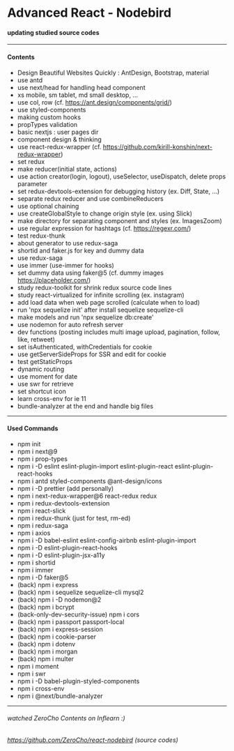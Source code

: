 # Advanced React - Nodebird

#### updating studied source codes

------------
#### Contents
- Design Beautiful Websites Quickly : AntDesign, Bootstrap, material
- use antd
- use next/head for handling head component
- xs mobile, sm tablet, md small desktop, ...
- use col, row (cf. https://ant.design/components/grid/)
- use styled-components
- making custom hooks
- propTypes validation
- basic nextjs : user pages dir
- component design & thinking
- use react-redux-wrapper (cf. https://github.com/kirill-konshin/next-redux-wrapper)
- set redux
- make reducer(initial state, actions)
- use action creator(login, logout), useSelector, useDispatch, delete props parameter
- set redux-devtools-extension for debugging history (ex. Diff, State, ...)
- separate redux reducer and use combineReducers
- use optional chaining
- use createGlobalStyle to change origin style (ex. using Slick)
- make directory for separating component and styles (ex. ImagesZoom)
- use regular expression for hashtags (cf. https://regexr.com/)
- test redux-thunk
- about generator to use redux-saga
- shortid and faker.js for key and dummy data
- use redux-saga
- use immer (use-immer for hooks)
- set dummy data using faker@5 (cf. dummy images https://placeholder.com/)
- study redux-toolkit for shrink redux source code lines
- study react-virtualized for infinite scrolling (ex. instagram)
- add load data when web page scrolled (calculate when to load)
- run 'npx sequelize init' after install sequelize sequelize-cli
- make models and run 'npx sequelize db:create'
- use nodemon for auto refresh server
- dev functions (posting includes multi image upload, pagination, follow, like, retweet)
- set isAuthenticated, withCredentials for cookie
- use getServerSideProps for SSR and edit for cookie
- test getStaticProps
- dynamic routing
- use moment for date
- use swr for retrieve
- set shortcut icon
- learn cross-env for ie 11
- bundle-analyzer at the end and handle big files

------------
#### Used Commands
- npm init
- npm i next@9
- npm i prop-types
- npm i -D eslint eslint-plugin-import eslint-plugin-react eslint-plugin-react-hooks
- npm i antd styled-components @ant-design/icons
- npm i -D prettier (add personally)
- npm i next-redux-wrapper@6 react-redux redux
- npm i redux-devtools-extension
- npm i react-slick
- npm i redux-thunk (just for test, rm-ed)
- npm i redux-saga
- npm i axios
- npm i -D babel-eslint eslint-config-airbnb eslint-plugin-import
- npm i -D eslint-plugin-react-hooks
- npm i -D eslint-plugin-jsx-a11y
- npm i shortid
- npm i immer
- npm i -D faker@5
- (back) npm i express
- (back) npm i sequelize sequelize-cli mysql2
- (back) npm i -D nodemon@2
- (back) npm i bcrypt
- (back-only-dev-security-issue) npm i cors
- (back) npm i passport passport-local
- (back) npm i express-session
- (back) npm i cookie-parser
- (back) npm i dotenv
- (back) npm i morgan
- (back) npm i multer
- npm i moment
- npm i swr
- npm i -D babel-plugin-styled-components
- npm i cross-env
- npm i @next/bundle-analyzer

------------
###### watched ZeroCho Contents on Inflearn :)
###### https://github.com/ZeroCho/react-nodebird (source codes)
